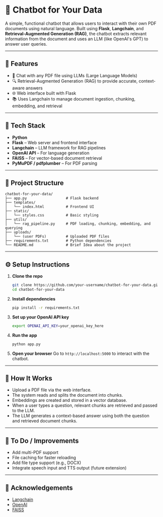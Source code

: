 # 📄 Chatbot for Your Data

A simple, functional chatbot that allows users to interact with their own PDF documents using natural language. Built using **Flask**, **Langchain**, and **Retrieval-Augmented Generation (RAG)**, the chatbot extracts relevant information from the document and uses an LLM (like OpenAI's GPT) to answer user queries.

---

## 🚀 Features

* 🧠 Chat with any PDF file using LLMs (Large Language Models)
* 🔍 Retrieval-Augmented Generation (RAG) to provide accurate, context-aware answers
* 🌐 Web interface built with Flask
* 📚 Uses Langchain to manage document ingestion, chunking, embedding, and retrieval

---

## 💠 Tech Stack

* **Python**
* **Flask** – Web server and frontend interface
* **Langchain** – LLM framework for RAG pipelines
* **OpenAI API** – For language generation
* **FAISS** – For vector-based document retrieval
* **PyMuPDF / pdfplumber** – For PDF parsing

---

## 📂 Project Structure

```
chatbot-for-your-data/
├── app.py                  # Flask backend
├── templates/
│   └── index.html          # Frontend UI
├── static/
│   └── styles.css          # Basic styling
├── utils/
│   └── rag_pipeline.py     # PDF loading, chunking, embedding, and querying
├── uploads/
│   └── (user PDFs)         # Uploaded PDF files
├── requirements.txt        # Python dependencies
└── README.md               # Brief Idea about the project
```

---

## ⚙️ Setup Instructions

1. **Clone the repo**

   ```bash
   git clone https://github.com/your-username/chatbot-for-your-data.git
   cd chatbot-for-your-data
   ```

2. **Install dependencies**

   ```bash
   pip install -r requirements.txt
   ```

3. **Set up your OpenAI API key**

   ```bash
   export OPENAI_API_KEY=your_openai_key_here
   ```

4. **Run the app**

   ```bash
   python app.py
   ```

5. **Open your browser** Go to `http://localhost:5000` to interact with the chatbot.

---

## 🧪 How It Works

* Upload a PDF file via the web interface.
* The system reads and splits the document into chunks.
* Embeddings are created and stored in a vector database.
* When a user types a question, relevant chunks are retrieved and passed to the LLM.
* The LLM generates a context-based answer using both the question and retrieved document chunks.

---

## 📌 To Do / Improvements

* Add multi-PDF support
* File caching for faster reloading
* Add file type support (e.g., DOCX)
* Integrate speech input and TTS output (future extension)
---

## 🙌 Acknowledgements

* [Langchain](https://www.langchain.com/)
* [OpenAI](https://openai.com/)
* [FAISS](https://github.com/facebookresearch/faiss)
